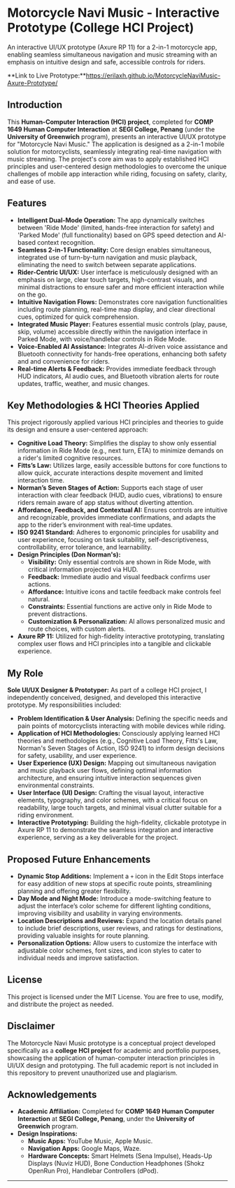 # Motorcycle Navi Music - Interactive Prototype (College HCI Project)
An interactive UI/UX prototype (Axure RP 11) for a 2-in-1 motorcycle app, enabling seamless simultaneous navigation and music streaming with an emphasis on intuitive design and safe, accessible controls for riders.

**Link to Live Prototype:**https://erilaxh.github.io/MotorcycleNaviMusic-Axure-Prototype/

## Introduction

This **Human-Computer Interaction (HCI) project**, completed for **COMP 1649 Human Computer Interaction** at **SEGI College, Penang** (under the **University of Greenwich** program), presents an interactive UI/UX prototype for "Motorcycle Navi Music." The application is designed as a 2-in-1 mobile solution for motorcyclists, seamlessly integrating real-time navigation with music streaming. The project's core aim was to apply established HCI principles and user-centered design methodologies to overcome the unique challenges of mobile app interaction while riding, focusing on safety, clarity, and ease of use.

## Features

* **Intelligent Dual-Mode Operation:** The app dynamically switches between 'Ride Mode' (limited, hands-free interaction for safety) and 'Parked Mode' (full functionality) based on GPS speed detection and AI-based context recognition.
* **Seamless 2-in-1 Functionality:** Core design enables simultaneous, integrated use of turn-by-turn navigation and music playback, eliminating the need to switch between separate applications.
* **Rider-Centric UI/UX:** User interface is meticulously designed with an emphasis on large, clear touch targets, high-contrast visuals, and minimal distractions to ensure safer and more efficient interaction while on the go.
* **Intuitive Navigation Flows:** Demonstrates core navigation functionalities including route planning, real-time map display, and clear directional cues, optimized for quick comprehension.
* **Integrated Music Player:** Features essential music controls (play, pause, skip, volume) accessible directly within the navigation interface in Parked Mode, with voice/handlebar controls in Ride Mode.
* **Voice-Enabled AI Assistance:** Integrates AI-driven voice assistance and Bluetooth connectivity for hands-free operations, enhancing both safety and and convenience for riders.
* **Real-time Alerts & Feedback:** Provides immediate feedback through HUD indicators, AI audio cues, and Bluetooth vibration alerts for route updates, traffic, weather, and music changes.

## Key Methodologies & HCI Theories Applied

This project rigorously applied various HCI principles and theories to guide its design and ensure a user-centered approach:

* **Cognitive Load Theory:** Simplifies the display to show only essential information in Ride Mode (e.g., next turn, ETA) to minimize demands on a rider's limited cognitive resources.
* **Fitts’s Law:** Utilizes large, easily accessible buttons for core functions to allow quick, accurate interactions despite movement and limited interaction time.
* **Norman’s Seven Stages of Action:** Supports each stage of user interaction with clear feedback (HUD, audio cues, vibrations) to ensure riders remain aware of app status without diverting attention.
* **Affordance, Feedback, and Contextual AI:** Ensures controls are intuitive and recognizable, provides immediate confirmations, and adapts the app to the rider’s environment with real-time updates.
* **ISO 9241 Standard:** Adheres to ergonomic principles for usability and user experience, focusing on task suitability, self-descriptiveness, controllability, error tolerance, and learnability.
* **Design Principles (Don Norman's):**
    * **Visibility:** Only essential controls are shown in Ride Mode, with critical information projected via HUD.
    * **Feedback:** Immediate audio and visual feedback confirms user actions.
    * **Affordance:** Intuitive icons and tactile feedback make controls feel natural.
    * **Constraints:** Essential functions are active only in Ride Mode to prevent distractions.
    * **Customization & Personalization:** AI allows personalized music and route choices, with custom alerts.
* **Axure RP 11:** Utilized for high-fidelity interactive prototyping, translating complex user flows and HCI principles into a tangible and clickable experience.

## My Role

**Sole UI/UX Designer & Prototyper:** As part of a college HCI project, I independently conceived, designed, and developed this interactive prototype. My responsibilities included:

* **Problem Identification & User Analysis:** Defining the specific needs and pain points of motorcyclists interacting with mobile devices while riding.
* **Application of HCI Methodologies:** Consciously applying learned HCI theories and methodologies (e.g., Cognitive Load Theory, Fitts's Law, Norman's Seven Stages of Action, ISO 9241) to inform design decisions for safety, usability, and user experience.
* **User Experience (UX) Design:** Mapping out simultaneous navigation and music playback user flows, defining optimal information architecture, and ensuring intuitive interaction sequences given environmental constraints.
* **User Interface (UI) Design:** Crafting the visual layout, interactive elements, typography, and color schemes, with a critical focus on readability, large touch targets, and minimal visual clutter suitable for a riding environment.
* **Interactive Prototyping:** Building the high-fidelity, clickable prototype in Axure RP 11 to demonstrate the seamless integration and interactive experience, serving as a key deliverable for the project.

## Proposed Future Enhancements 

* **Dynamic Stop Additions:** Implement a `+` icon in the Edit Stops interface for easy addition of new stops at specific route points, streamlining planning and offering greater flexibility.
* **Day Mode and Night Mode:** Introduce a mode-switching feature to adjust the interface’s color scheme for different lighting conditions, improving visibility and usability in varying environments.
* **Location Descriptions and Reviews:** Expand the location details panel to include brief descriptions, user reviews, and ratings for destinations, providing valuable insights for route planning.
* **Personalization Options:** Allow users to customize the interface with adjustable color schemes, font sizes, and icon styles to cater to individual needs and improve satisfaction.

## License

This project is licensed under the MIT License. You are free to use, modify, and distribute the project as needed.

## Disclaimer

The Motorcycle Navi Music prototype is a conceptual project developed specifically as a **college HCI project** for academic and portfolio purposes, showcasing the application of human-computer interaction principles in UI/UX design and prototyping. The full academic report is not included in this repository to prevent unauthorized use and plagiarism.

## Acknowledgements

* **Academic Affiliation:** Completed for **COMP 1649 Human Computer Interaction** at **SEGI College, Penang**, under the **University of Greenwich** program.
* **Design Inspirations:**
    * **Music Apps:** YouTube Music, Apple Music.
    * **Navigation Apps:** Google Maps, Waze.
    * **Hardware Concepts:** Smart Helmets (Sena Impulse), Heads-Up Displays (Nuviz HUD), Bone Conduction Headphones (Shokz OpenRun Pro), Handlebar Controllers (dPod).

---
